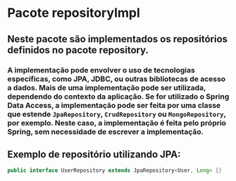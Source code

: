 # Pacote repositoryImpl

## Neste pacote são implementados os repositórios definidos no pacote repository. 
### A implementação pode envolver o uso de tecnologias específicas, como JPA, JDBC, ou outras bibliotecas de acesso a dados. Mais de uma implementação pode ser utilizada, dependendo do contexto da aplicação. Se for utilizado o Spring Data Access, a implementação pode ser feita por uma classe que estende `JpaRepository`, `CrudRepository` ou `MongoRepository`, por exemplo. Neste caso, a implementação é feita pelo próprio Spring, sem necessidade de escrever a implementação.

## Exemplo de repositório utilizando JPA:

```java
public interface UserRepository extends JpaRepository<User, Long> {}
```

